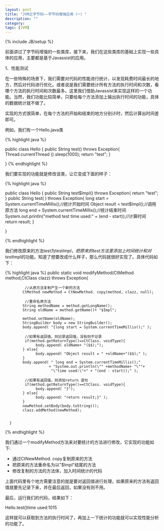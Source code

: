 ```yaml
---
layout: post
title: "JVM之字节码——字节码增强应用（一）"
description: ""
category: 
tags: [JVM]
---
```

{% include JB/setup %}

前面讲过了字节码增强的一些类库，接下来，我们在这些类库的基础上实现一些具体的应用，主要都是基于Javassist的应用。

1、性能测试

在一些特殊的场景下，我们需要对代码的性能进行统计，以发现耗费时间最长的地方，然后对代码进行优化。或者说是我们需要统计所有方法的执行时间和次数，看哪个方法的执行时间和次数最多。这里我们借助Javassist来实现这样的一个功能。当然，我们功能比较简单，只要给每个方法添加上输出执行时间的功能，具体的数据统计就不做了。 
          
实现的方式很简单，在每个方法的开始和结束的地方分别计时，然后计算出时间差即可。

例如，我们有一个Hello.java类

{% highlight java %}

public class Hello {
      public String test() throws Exception{
             Thread.currentThread ().sleep(1000);
             return "test";
      }

}
{% endhighlight %}


我们要实现的功能就是修改该类，让它变成下面的样子：

{% highlight java %}

public class Hello {
       public String test$Impl() throws Exception{
           return "test";
      }
        public String test( ) throws Exception{
           long start = System.currentTimeMillis();//统计开始时间
           Object result = test$Impl();//调用原方法
           long end = System.currentTimeMillis();//统计结束时间
           System.out.println("method test time used:" + (end - start));//计算时间
           return result;
      }
               

}

{% endhighlight %}

我们修改原来的方法test为test$Impl，把原来的test方法里添加上时间统计和对test$Impl的功能。知道了想要改成什么样子，那么代码就很好实现了。具体代码如下：

{% highlight java %}
public static void modifyMethod(CtMethod method,CtClass clazz) throws Exception{
            
             //从原方法复制产生一个新的方法
            CtMethod newMethod = CtNewMethod. copy(method, clazz, null);
            
             //重命名原方法
            String methodName = method.getLongName();
            String oldName = method.getName()+ "$Impl";
            
            method.setName(oldName);
            StringBuilder body = new StringBuilder();
            body.append( "{long start = System.currentTimeMillis();" );

             //如果有返回值，则记录返回值，没有则不记录
             if(method.getReturnType()==CtClass. voidType){
                  body.append( oldName+ "($$);");
            } else{
                  body.append( "Object result = " +oldName+"($$);" );
            }
            body.append( " long end = System.currentTimeMillis();"
                        + "System.out.println(\"" +methodName+ "\""+
                         "\"time used:\"+" + "(end - start));" );
            
             //如果有返回值，则添加return 语句
             if(method.getReturnType()==CtClass. voidType){
                  body.append( "}");
            } else{
                  body.append( "return result;}" );
            }
            newMethod.setBody(body.toString());
            clazz.addMethod(newMethod);
            
            
      }
{% endhighlight %}

我们通过一个modifyMethod方法来对要统计的方法进行修改，它实现的功能如下:

- 通过CtNewMethod. copy复制原来的方法
- 把原来的方法重命名为以"$Impl"结尾的方法
- 修改复制的方法的方法体，加入时间统计的代码
     
 上面代码里有个地方需要注意的就是要对返回值进行处理，如果原来的方法有返回值就要先记录下来，并在最后返回，如果没有则不用。


最后，运行我们的代码，结果如下：

Hello.test()time used:1015

这样就可以获取到方法的执行时间了，再加上一下统计的功能就可以实现性能分析的功能了。


